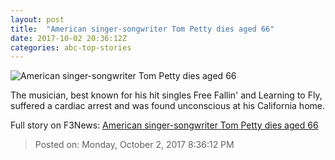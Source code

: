 ```yaml
---
layout: post
title:  "American singer-songwriter Tom Petty dies aged 66"
date: 2017-10-02 20:36:12Z
categories: abc-top-stories
---
```


![American singer-songwriter Tom Petty dies aged 66](http://www.abc.net.au/news/image/9009640-1x1-700x700.jpg)

The musician, best known for his hit singles Free Fallin' and Learning to Fly, suffered a cardiac arrest and was found unconscious at his California home.


Full story on F3News: [American singer-songwriter Tom Petty dies aged 66](http://www.f3nws.com/n/QuvVZ)

> Posted on: Monday, October 2, 2017 8:36:12 PM
